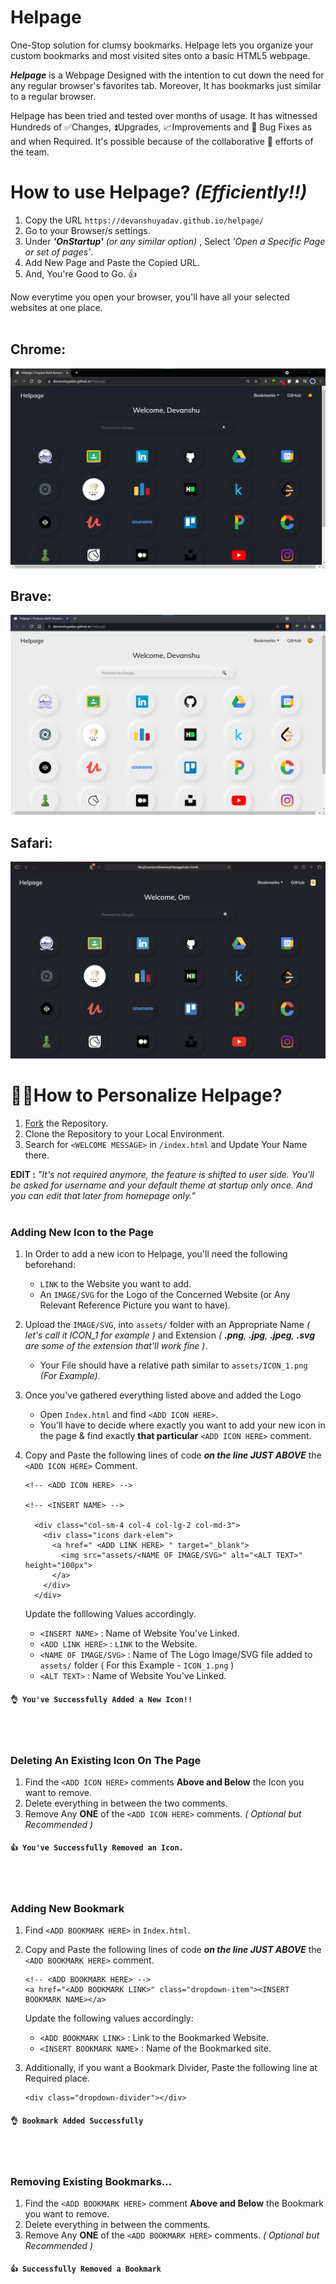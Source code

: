 # Helpage
One-Stop solution for clumsy bookmarks. Helpage lets you organize your custom bookmarks and most visited sites onto a basic HTML5 webpage.

***Helpage*** is a Webpage Designed with the intention to cut down the need for any regular browser's favorites tab. Moreover, It has bookmarks just similar to a regular browser. 

Helpage has been tried and tested over months of usage. It has witnessed Hundreds of ✅Changes, ⏫Upgrades, 📈Improvements and 🐞 Bug Fixes as and when Required. It's possible because of the collaborative 🤝 efforts of the team. 


# **How to use Helpage?** *(Efficiently!!)*
1. Copy the URL ```https://devanshuyadav.github.io/helpage/```
2. Go to your Browser/s settings.
3. Under ***'OnStartup'** (or any similar option)* , Select *'Open a Specific Page or set of pages'*.
4. Add New Page and Paste the Copied URL.
5. And, You're Good to Go. 👍

Now everytime you open your browser, you'll have all your selected websites at one place.
<br/><br/>

## Chrome:
![Chrome-Helpage](/images/helpageChrome.png)
## Brave:
![Brave-Helpage](/images/helpageBrave.png)
## Safari:
![Safari-Helpage](/images/helpageSafari.png)


# 👷‍♂️**How to Personalize Helpage?**
1. [Fork]() the Repository.
2. Clone the Repository to your Local Environment.
3. Search for `<WELCOME MESSAGE>` in `/index.html` and Update Your Name there.

**EDIT :** *"It's not required anymore, the feature is shifted to user side. You'll be asked for username and your default theme at startup only once. And you can edit that later from homepage only."*
<br>
<br>

### Adding New Icon to the Page
1. In Order to add a new icon to Helpage, you'll need the following beforehand:
    - `LINK` to the Website you want to add.
    - An `IMAGE/SVG` for the Logo of the Concerned Website (or Any Relevant Reference Picture you want to have).
2. Upload the `IMAGE/SVG`, into `assets/` folder with an Appropriate Name *( let's call it ICON_1 for example )* and Extension *( **.png**, **.jpg**, **.jpeg**, **.svg** are some of the extension that'll work fine )*.
    - Your File should have a relative path similar to `assets/ICON_1.png` *(For Example)*.
3. Once you've gathered everything listed above and added the Logo
    - Open `Index.html` and find `<ADD ICON HERE>`. 
    - You'll have to decide where exactly you want to add your new icon in the page & find exactly **that particular** `<ADD ICON HERE>` comment.
4. Copy and Paste the following lines of code ***on the line JUST ABOVE*** the `<ADD ICON HERE>` Comment.

    ```
    <!-- <ADD ICON HERE> -->

    <!-- <INSERT NAME> -->

      <div class="col-sm-4 col-4 col-lg-2 col-md-3">
        <div class="icons dark-elem">
          <a href=" <ADD LINK HERE> " target="_blank">
            <img src="assets/<NAME OF IMAGE/SVG>" alt="<ALT TEXT>" height="100px">
          </a>
        </div>
      </div>
    ```
    Update the folllowing Values accordingly.
    - `<INSERT NAME>` : Name of Website You've Linked.
    - `<ADD LINK HERE>` : `LINK` to the Website.
    - `<NAME OF IMAGE/SVG>` : Name of The Logo Image/SVG file added to `assets/` folder ( For this Example -  `ICON_1.png` )
    - `<ALT TEXT>` : Name of Website You've Linked.

  #### `👌 You've Successfully Added a New Icon!! `
<br>
<br>


### Deleting An Existing Icon On The Page
1. Find the `<ADD ICON HERE>` comments **Above and Below** the Icon you want to remove.
2. Delete everything in between the two comments.
3. Remove Any **ONE** of the `<ADD ICON HERE>` comments. *( Optional but Recommended )*
#### `👍 You've Successfully Removed an Icon. `
<br>
<br>

### Adding New Bookmark

1. Find `<ADD BOOKMARK HERE>` in `Index.html`.
2. Copy and Paste the following lines of code ***on the line JUST ABOVE*** the `<ADD BOOKMARK HERE>` comment.

    ```
    <!-- <ADD BOOKMARK HERE> -->
    <a href="<ADD BOOKMARK LINK>" class="dropdown-item"><INSERT BOOKMARK NAME></a>
    ```
    Update the following values accordingly:
    - `<ADD BOOKMARK LINK>` : Link to the Bookmarked Website.
    - `<INSERT BOOKMARK NAME>` : Name of the Bookmarked site.
3. Additionally, if you want a Bookmark Divider, Paste the following line at Required place.
    ```
    <div class="dropdown-divider"></div>
    ```
#### `👌 Bookmark Added Successfully `
<br>
<br>

### Removing Existing Bookmarks...
1. Find the `<ADD BOOKMARK HERE>` comment **Above and Below** the Bookmark you want to remove.
2. Delete everything in between the comments.
3. Remove Any **ONE** of the `<ADD BOOKMARK HERE>` comments. *( Optional but Recommended )*
#### `👍 Successfully Removed a Bookmark `
